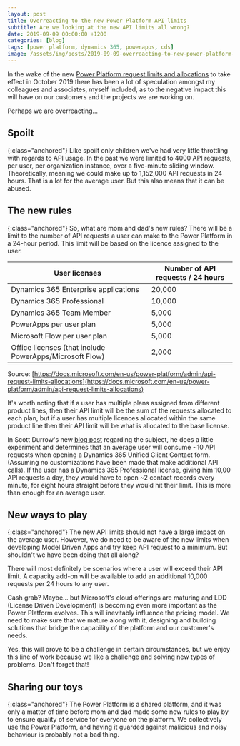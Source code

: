 ```yaml
---
layout: post
title: Overreacting to the new Power Platform API limits
subtitle: Are we looking at the new API limits all wrong?
date: 2019-09-09 00:00:00 +1200
categories: [blog]
tags: [power platform, dynamics 365, powerapps, cds]
image: /assets/img/posts/2019-09-09-overreacting-to-new-power-platform-api-limits/image.jpg
---
```


In the wake of the new [Power Platform request limits and allocations](https://docs.microsoft.com/en-us/power-platform/admin/api-request-limits-allocations) to take effect in October 2019 there has been a lot of speculation amongst my colleagues and associates, myself included, as to the negative impact this will have on our customers and the projects we are working on.

Perhaps we are overreacting...

## Spoilt
{:class="anchored"}
Like spoilt only children we've had very little throttling with regards to API usage. In the past we were limited to 4000 API requests, per user, per organization instance, over a five-minute sliding window. Theoretically, meaning we could make up to 1,152,000 API requests in 24 hours. That is a lot for the average user. But this also means that it can be abused.

## The new rules
{:class="anchored"}
So, what are mom and dad's new rules? There will be a limit to the number of API requests a user can make to the Power Platform in a 24-hour period. This limit will be based on the licence assigned to the user.

User licenses | Number of API requests / 24 hours
--- | ---
Dynamics 365 Enterprise applications | 20,000
Dynamics 365 Professional | 10,000
Dynamics 365 Team Member | 5,000
PowerApps per user plan| 5,000
Microsoft Flow per user plan| 5,000
Office licenses (that include PowerApps/Microsoft Flow) | 2,000

Source: [https://docs.microsoft.com/en-us/power-platform/admin/api-request-limits-allocations](https://docs.microsoft.com/en-us/power-platform/admin/api-request-limits-allocations)

It's worth noting that if a user has multiple plans assigned from different product lines, then their API limit will be the sum of the requests allocated to each plan, but if a user has multiple licences allocated within the same product line then their API limit will be what is allocated to the base license.

In Scott Durrow's new [blog post](http://develop1.net/public/post/2019/09/04/how-do-the-powerplatform-api-limits-affect-model-driven-apps) regarding the subject, he does a little experiment and determines that an average user will consume ~10 API requests when opening a Dynamics 365 Unified Client Contact form. (Assuming no customizations have been made that make additional API calls). If the user has a Dynamics 365 Professional license, giving him 10,00 API requests a day, they would have to open ~2 contact records every minute, for eight hours straight before they would hit their limit. This is more than enough for an average user.

## New ways to play
{:class="anchored"}
The new API limits should not have a large impact on the average user. However, we do need to be aware of the new limits when developing Model Driven Apps and try keep API request to a minimum. But shouldn't we have been doing that all along?

There will most definitely be scenarios where a user will exceed their API limit. A capacity add-on will be available to add an additional 10,000 requests per 24 hours to any user. 

Cash grab? Maybe... but Microsoft's cloud offerings are maturing and LDD (License Driven Development) is becoming even more important as the Power Platform evolves. This will inevitably influence the pricing model. We need to make sure that we mature along with it, designing and building solutions that bridge the capability of the platform and our customer's needs.

Yes, this will prove to be a challenge in certain circumstances, but we enjoy this line of work because we like a challenge and solving new types of problems. Don't forget that!

## Sharing our toys
{:class="anchored"}
The Power Platform is a shared platform, and it was only a matter of time before mom and dad made some new rules to play by to ensure quality of service for everyone on the platform. We collectively use the Power Platform, and having it guarded against malicious and noisy behaviour is probably not a bad thing.
